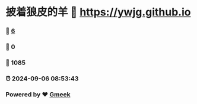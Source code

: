 # 披着狼皮的羊 :link: https://ywjg.github.io 
### :page_facing_up: [6](https://ywjg.github.io/tag.html) 
### :speech_balloon: 0 
### :hibiscus: 1085 
### :alarm_clock: 2024-09-06 08:53:43 
### Powered by :heart: [Gmeek](https://github.com/Meekdai/Gmeek)
